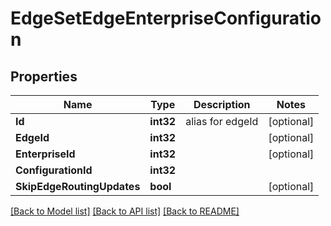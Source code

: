 # EdgeSetEdgeEnterpriseConfiguration

## Properties

Name | Type | Description | Notes
------------ | ------------- | ------------- | -------------
**Id** | **int32** | alias for edgeId | [optional] 
**EdgeId** | **int32** |  | [optional] 
**EnterpriseId** | **int32** |  | [optional] 
**ConfigurationId** | **int32** |  | 
**SkipEdgeRoutingUpdates** | **bool** |  | [optional] 

[[Back to Model list]](../README.md#documentation-for-models) [[Back to API list]](../README.md#documentation-for-api-endpoints) [[Back to README]](../README.md)


